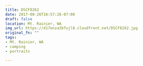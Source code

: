 ```yaml
---
title: DSCF8262
date: 2017-08-26T16:57:26-07:00
draft: false
location: Mt. Rainier, WA
img_url: https://d17enza3bfujl8.cloudfront.net/DSCF8262.jpg
original_fn: ""
tags:
- Mt. Rainier, WA
- camping
- portraits

---
```

